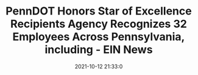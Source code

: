 ---
"title": "PennDOT Honors Star of Excellence Recipients Agency Recognizes 32 Employees Across Pennsylvania, including - EIN News"
"date": "2021-10-12 21:33:0"
"feed_name": "GOOGLENEWSCONSTRUCTION"
"feed_website": "https://news.google.com/search?q=construction%2Bincident&hl=en-US&gl=US&ceid=US:en"
"feed_rss": "https://news.google.com/rss/search?q=construction%2Bincident&hl=en-US&gl=US&ceid=US:en"
"link": "https://www.einnews.com/pr_news/553694067/penndot-honors-star-of-excellence-recipients-agency-recognizes-32-employees-across-pennsylvania-including-penndot-district-8"
"source": "{'href': 'https://www.einnews.com', 'title': 'EIN News'}"
"file": "_posts/2021-1-1-0286a1f9cb7eb5af129c327a38c175edee678e58.md"
"accident": "0"
"drilling": "0"
"dead": "0"
"injured": "0"
"arrested": "0"
"place": "unknown place"
"where": "unknown site"
"causes": "unknown"
"place_uri": "unknown place"
---